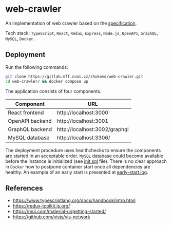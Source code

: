 # web-crawler

An implementation of web crawler based on the [specification](https://webik.ms.mff.cuni.cz/nswi153/seminar-project.html).

Tech stack: `TypeScript`, `React`, `Redux`, `Express`, `Node.js`, `OpenAPI`, `GraphQL`, `MySQL`, `Docker`.

## Deployment

Run the following commands:

```bash
git clone https://gitlab.mff.cuni.cz/zhukovd/web-crawler.git
cd web-crawler/ && docker compose up
```

The application consists of four components.

| Component         | URL                           |
|-------------------|-------------------------------|
| React frontend    | http://localhost:3000         |
| OpenAPI backend   | http://localhost:3001         |
| GraphQL backend   | http://localhost:3002/graphql |
| MySQL database    | http://localhost:3306/        |

The deployment procedure uses healthchecks to ensure the components are started in an acceptable order. `MySQL`
database could become available before the instance is initialized (see [init.sql](./database/init/init.sql) file).
There is no clear approach in `Docker` how to postpone container start once all dependencies are healthy. An example
of an early start is presented at [early-start.log](./tests/early-start.log).

## References

- https://www.typescriptlang.org/docs/handbook/intro.html
- https://redux-toolkit.js.org/
- https://mui.com/material-ui/getting-started/
- https://github.com/visjs/vis-network

